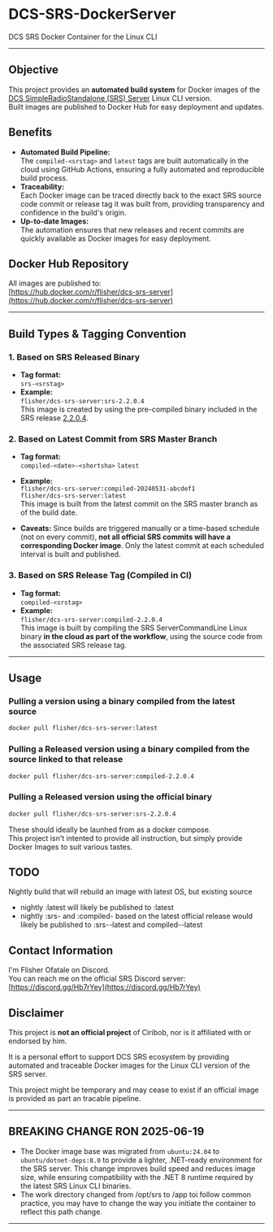 # DCS-SRS-DockerServer

DCS SRS Docker Container for the Linux CLI

---

## Objective

This project provides an **automated build system** for Docker images of the [DCS SimpleRadioStandalone (SRS) Server](https://github.com/ciribob/DCS-SimpleRadioStandalone) Linux CLI version.  
Built images are published to Docker Hub for easy deployment and updates.

## Benefits

- **Automated Build Pipeline:**  
  The `compiled-<srstag>` and `latest` tags are built automatically in the cloud using GitHub Actions, ensuring a fully automated and reproducible build process.
- **Traceability:**  
  Each Docker image can be traced directly back to the exact SRS source code commit or release tag it was built from, providing transparency and confidence in the build's origin.
- **Up-to-date Images:**  
  The automation ensures that new releases and recent commits are quickly available as Docker images for easy deployment.


## Docker Hub Repository

All images are published to:  
[https://hub.docker.com/r/flisher/dcs-srs-server](https://hub.docker.com/r/flisher/dcs-srs-server)

---

## Build Types & Tagging Convention

### 1. Based on SRS Released Binary

- **Tag format:**  
  `srs-<srstag>`
- **Example:**  
  `flisher/dcs-srs-server:srs-2.2.0.4`  
  This image is created by using the pre-compiled binary  included in the SRS release [2.2.0.4](https://github.com/ciribob/DCS-SimpleRadioStandalone/releases/tag/2.2.0.4).

### 2. Based on Latest Commit from SRS Master Branch

- **Tag format:**  
  `compiled-<date>-<shortsha>`
  `latest`
- **Example:**  
  `flisher/dcs-srs-server:compiled-20240531-abcdef1`  
  `flisher/dcs-srs-server:latest`  
  This image is built from the latest commit on the SRS master branch as of the build date.

-  **Caveats:**
  Since builds are triggered manually or a time-based schedule (not on every commit), **not all official SRS commits will have a corresponding Docker image**. Only the latest commit at each scheduled interval is built and published.

### 3. Based on SRS Release Tag (Compiled in CI)

- **Tag format:**  
  `compiled-<srstag>`
- **Example:**  
  `flisher/dcs-srs-server:compiled-2.2.0.4`  
  This image is built by compiling the SRS ServerCommandLine Linux binary **in the cloud as part of the workflow**, using the source code from the associated SRS release tag.

---

## Usage

### Pulling a version using a binary compiled from the latest source

```sh
docker pull flisher/dcs-srs-server:latest
```

### Pulling a Released version using a binary compiled from the source linked to that release

```sh
docker pull flisher/dcs-srs-server:compiled-2.2.0.4
```

### Pulling a Released version using the official binary

```sh
docker pull flisher/dcs-srs-server:srs-2.2.0.4
```
These should ideally be launhed from as a docker compose.  
This project isn't intented to provide all instruction, but simply provide Docker Images to suit various tastes.

## TODO
Nightly build that will rebuild an image with latest OS, but existing source
* nightly :latest will likely be published to :latest
* nightly :srs- and :compiled- based on the latest official release would likely be published to :srs-<tag>-latest and compiled-<tag>-latest

## Contact Information
I'm Flisher Ofatale on Discord.  
You can reach me on the official SRS Discord server: [https://discord.gg/Hb7rYey](https://discord.gg/Hb7rYey)

## Disclaimer
This project is **not an official project** of Ciribob, nor is it affiliated with or endorsed by him.

It is a personal effort to support DCS SRS ecosystem by providing automated and traceable Docker images for the Linux CLI version of the SRS server.

This project might be temporary and may cease to exist if an official image is provided as part an tracable pipeline.

---

## BREAKING CHANGE RON 2025-06-19
* The Docker image base was migrated from `ubuntu:24.04` to `ubuntu/dotnet-deps:8.0` to provide a lighter, .NET-ready environment for the SRS server. This change improves build speed and reduces image size, while ensuring compatibility with the .NET 8 runtime required by the latest SRS Linux CLI binaries.
* The work directory changed from /opt/srs to /app toi follow common practice, you may have to change the way you initiate the container to reflect this path change.

---